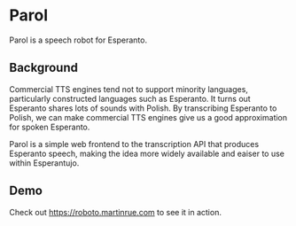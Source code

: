 # Parol

Parol is a speech robot for Esperanto.

## Background

Commercial TTS engines tend not to support minority languages, particularly constructed languages such as Esperanto. It turns out Esperanto shares lots of sounds with Polish. By transcribing Esperanto to Polish, we can make commercial TTS engines give us a good approximation for spoken Esperanto.

Parol is a simple web frontend to the transcription API that produces Esperanto speech, making the idea more widely available and eaiser to use within Esperantujo.

## Demo

Check out https://roboto.martinrue.com to see it in action.
